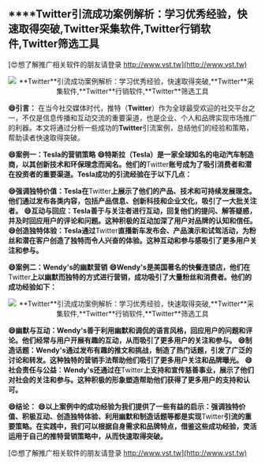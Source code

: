## ****Twitter**引流成功案例解析：学习优秀经验，快速取得突破,**Twitter**采集软件,**Twitter**行销软件,**Twitter**筛选工具**

[😍想了解推广相关软件的朋友请登录 http://www.vst.tw](http://www.vst.tw)

 <center><img src="https://vst.tw/MP4/tuiguang/png/4.png" alt="**Twitter**引流成功案例解析：学习优秀经验，快速取得突破,**Twitter**采集软件,**Twitter**行销软件,**Twitter**筛选工具"></center>

**😄引言：**
在当今社交媒体时代，推特（**Twitter**）作为全球最受欢迎的社交平台之一，不仅是信息传播和互动交流的重要渠道，也是企业、个人和品牌实现市场推广的利器。本文将通过分析一些成功的**Twitter**引流案例，总结他们的经验和策略，帮助读者快速取得突破。

**😄案例一：Tesla的营销策略**
**😄特斯拉（Tesla）是一家全球知名的电动汽车制造商，以其创新技术和环保理念而闻名。他们的**Twitter**账号成为了吸引消费者和潜在投资者的重要渠道。Tesla成功的引流经验在于以下几点：**

**😄强调独特价值：Tesla在**Twitter**上展示了他们的产品、技术和可持续发展理念。他们通过发布各类内容，包括产品信息、创新科技和企业文化，吸引了一大批关注者。**
**😄互动与回应：Tesla善于与关注者进行互动，回复他们的提问、解答疑惑，并及时回应用户的评论和问题。这种积极的互动加深了用户对品牌的认知和信任。**
**😄创造独特体验：Tesla通过**Twitter**直播新车发布会、产品演示和试驾活动，为粉丝和潜在客户创造了独特而令人兴奋的体验。这种互动和参与感吸引了更多用户关注和参与。**

**😄案例二：Wendy's的幽默营销**
**😄Wendy's是美国著名的快餐连锁店，他们在**Twitter**上以幽默而独特的方式进行营销，成功吸引了大量粉丝和消费者。他们的成功经验如下：**

 <center><img src="https://vst.tw/MP4/tuiguang/png/7.png" alt="**Twitter**引流成功案例解析：学习优秀经验，快速取得突破,**Twitter**采集软件,**Twitter**行销软件,**Twitter**筛选工具"></center>

**😄幽默与互动：Wendy's善于利用幽默和调侃的语言风格，回应用户的问题和评论。他们经常与用户开展有趣的互动，从而吸引了更多用户的关注和参与。**
**😄制造话题：Wendy's通过发布有趣的推文和挑战，制造了热门话题，引发了广泛的讨论和转发。这种独特的营销手法帮助他们吸引了更多用户关注和品牌曝光。**
**😄社会责任与公益：Wendy's还通过在**Twitter**上支持和宣传慈善事业，展示了他们对社会的关注和参与。这种积极的形象塑造帮助他们获得了更多用户的支持和认可。**

**😄结论：**
**😄以上案例中的成功经验为我们提供了一些有益的启示：强调独特价值、积极互动、创造独特体验、利用幽默和制造话题等都是实现**Twitter**引流的重要策略。在实践中，我们可以根据自身需求和品牌特点，借鉴这些成功经验，灵活运用于自己的推特营销策略中，从而快速取得突破。**

[😍想了解推广相关软件的朋友请登录 http://www.vst.tw](http://www.vst.tw)



